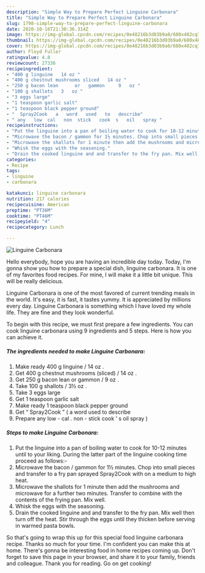 ```yaml
---
description: "Simple Way to Prepare Perfect Linguine Carbonara"
title: "Simple Way to Prepare Perfect Linguine Carbonara"
slug: 1798-simple-way-to-prepare-perfect-linguine-carbonara
date: 2020-10-16T21:30:36.314Z
image: https://img-global.cpcdn.com/recipes/0e48216b3d03b9a0/680x482cq70/linguine-carbonara-recipe-main-photo.jpg
thumbnail: https://img-global.cpcdn.com/recipes/0e48216b3d03b9a0/680x482cq70/linguine-carbonara-recipe-main-photo.jpg
cover: https://img-global.cpcdn.com/recipes/0e48216b3d03b9a0/680x482cq70/linguine-carbonara-recipe-main-photo.jpg
author: Floyd Fuller
ratingvalue: 4.8
reviewcount: 27336
recipeingredient:
- "400 g linguine   14 oz "
- "400 g chestnut mushrooms sliced   14 oz "
- "250 g bacon lean      or   gammon     9   oz "
- "100 g shallots   3   oz "
- "3 eggs large"
- "1 teaspoon garlic salt"
- "1 teaspoon black pepper ground"
- "  Spray2Cook   a   word   used   to   describe"
- " any   low  cal   non  stick   cook  s   oil   spray "
recipeinstructions:
- "Put the linguine into a pan of boiling water to cook for 10-12 minutes until to your liking. During the latter part of the linguine cooking time proceed as follows:-"
- "Microwave the bacon / gammon for 1½ minutes. Chop into small pieces and transfer to a fry pan sprayed Spray2Cook with on a medium to high heat."
- "Microwave the shallots for 1 minute then add the mushrooms and microwave for a further two minutes. Transfer to combine with the contents of the frying pan. Mix well."
- "Whisk the eggs with the seasoning."
- "Drain the cooked linguine and and transfer to the fry pan. Mix well then turn off the heat. Stir through the eggs until they thicken before serving in warmed pasta bowls."
categories:
- Recipe
tags:
- linguine
- carbonara

katakunci: linguine carbonara 
nutrition: 217 calories
recipecuisine: American
preptime: "PT36M"
cooktime: "PT46M"
recipeyield: "4"
recipecategory: Lunch

---
```



![Linguine Carbonara](https://img-global.cpcdn.com/recipes/0e48216b3d03b9a0/680x482cq70/linguine-carbonara-recipe-main-photo.jpg)

Hello everybody, hope you are having an incredible day today. Today, I'm gonna show you how to prepare a special dish, linguine carbonara. It is one of my favorites food recipes. For mine, I will make it a little bit unique. This will be really delicious.

Linguine Carbonara is one of the most favored of current trending meals in the world. It's easy, it is fast, it tastes yummy. It is appreciated by millions every day. Linguine Carbonara is something which I have loved my whole life. They are fine and they look wonderful.




To begin with this recipe, we must first prepare a few ingredients. You can cook linguine carbonara using 9 ingredients and 5 steps. Here is how you can achieve it.

<!--inarticleads1-->

##### The ingredients needed to make Linguine Carbonara:

1. Make ready 400 g linguine /  14 oz .
1. Get 400 g chestnut mushrooms (sliced) /  14 oz .
1. Get 250 g bacon lean      or   gammon   /  9   oz .
1. Take 100 g shallots /  3½   oz .
1. Take 3 eggs large
1. Get 1 teaspoon garlic salt
1. Make ready 1 teaspoon black pepper ground
1. Get  “ Spray2Cook ” ( a   word   used   to   describe
1. Prepare  any   low - cal .  non - stick   cook ’ s   oil   spray )




<!--inarticleads2-->

##### Steps to make Linguine Carbonara:

1. Put the linguine into a pan of boiling water to cook for 10-12 minutes until to your liking. During the latter part of the linguine cooking time proceed as follows:-
1. Microwave the bacon / gammon for 1½ minutes. Chop into small pieces and transfer to a fry pan sprayed Spray2Cook with on a medium to high heat.
1. Microwave the shallots for 1 minute then add the mushrooms and microwave for a further two minutes. Transfer to combine with the contents of the frying pan. Mix well.
1. Whisk the eggs with the seasoning.
1. Drain the cooked linguine and and transfer to the fry pan. Mix well then turn off the heat. Stir through the eggs until they thicken before serving in warmed pasta bowls.




So that's going to wrap this up for this special food linguine carbonara recipe. Thanks so much for your time. I'm confident you can make this at home. There's gonna be interesting food in home recipes coming up. Don't forget to save this page in your browser, and share it to your family, friends and colleague. Thank you for reading. Go on get cooking!
